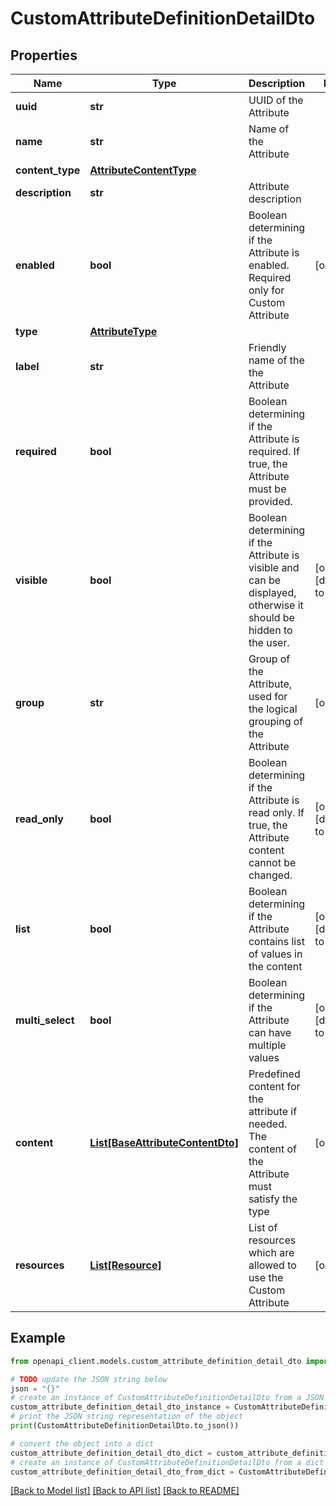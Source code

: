 # CustomAttributeDefinitionDetailDto


## Properties

Name | Type | Description | Notes
------------ | ------------- | ------------- | -------------
**uuid** | **str** | UUID of the Attribute | 
**name** | **str** | Name of the Attribute | 
**content_type** | [**AttributeContentType**](AttributeContentType.md) |  | 
**description** | **str** | Attribute description | 
**enabled** | **bool** | Boolean determining if the Attribute is enabled. Required only for Custom Attribute | [optional] 
**type** | [**AttributeType**](AttributeType.md) |  | 
**label** | **str** | Friendly name of the the Attribute | 
**required** | **bool** | Boolean determining if the Attribute is required. If true, the Attribute must be provided. | 
**visible** | **bool** | Boolean determining if the Attribute is visible and can be displayed, otherwise it should be hidden to the user. | [optional] [default to True]
**group** | **str** | Group of the Attribute, used for the logical grouping of the Attribute | [optional] 
**read_only** | **bool** | Boolean determining if the Attribute is read only. If true, the Attribute content cannot be changed. | [optional] [default to False]
**list** | **bool** | Boolean determining if the Attribute contains list of values in the content | [optional] [default to False]
**multi_select** | **bool** | Boolean determining if the Attribute can have multiple values | [optional] [default to False]
**content** | [**List[BaseAttributeContentDto]**](BaseAttributeContentDto.md) | Predefined content for the attribute if needed. The content of the Attribute must satisfy the type | [optional] 
**resources** | [**List[Resource]**](Resource.md) | List of resources which are allowed to use the Custom Attribute | [optional] 

## Example

```python
from openapi_client.models.custom_attribute_definition_detail_dto import CustomAttributeDefinitionDetailDto

# TODO update the JSON string below
json = "{}"
# create an instance of CustomAttributeDefinitionDetailDto from a JSON string
custom_attribute_definition_detail_dto_instance = CustomAttributeDefinitionDetailDto.from_json(json)
# print the JSON string representation of the object
print(CustomAttributeDefinitionDetailDto.to_json())

# convert the object into a dict
custom_attribute_definition_detail_dto_dict = custom_attribute_definition_detail_dto_instance.to_dict()
# create an instance of CustomAttributeDefinitionDetailDto from a dict
custom_attribute_definition_detail_dto_from_dict = CustomAttributeDefinitionDetailDto.from_dict(custom_attribute_definition_detail_dto_dict)
```
[[Back to Model list]](../README.md#documentation-for-models) [[Back to API list]](../README.md#documentation-for-api-endpoints) [[Back to README]](../README.md)


